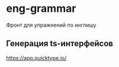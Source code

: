 # eng-grammar

Фронт для упражнений по инглишу

## Генерация ts-интерфейсов

https://app.quicktype.io/
